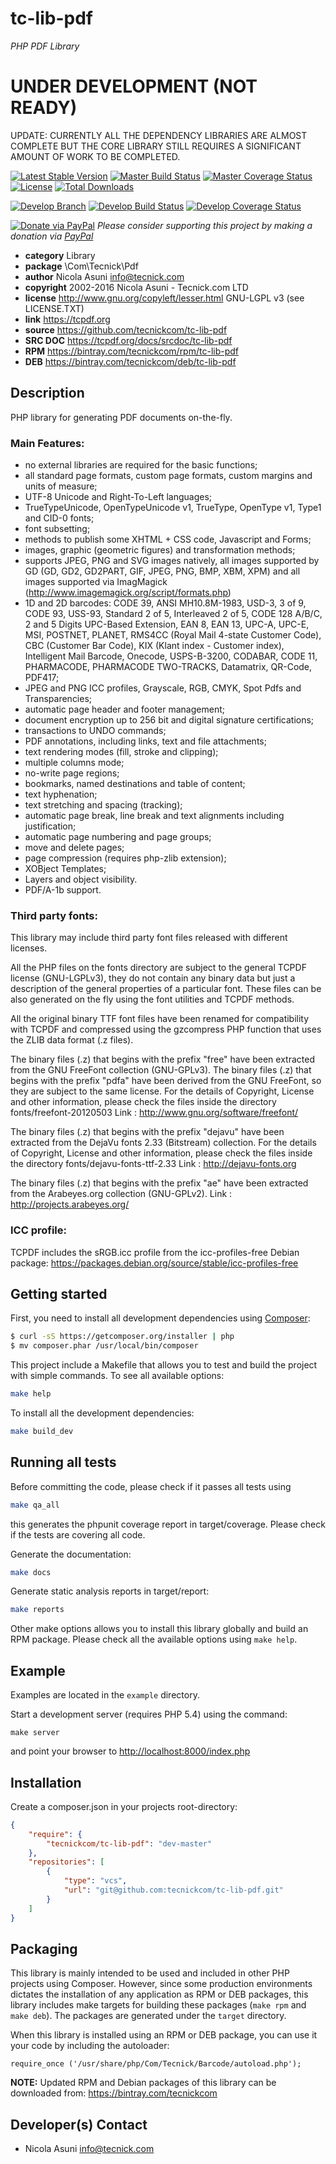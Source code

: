 # tc-lib-pdf
*PHP PDF Library*

# UNDER DEVELOPMENT (NOT READY)

UPDATE: CURRENTLY ALL THE DEPENDENCY LIBRARIES ARE ALMOST COMPLETE
BUT THE CORE LIBRARY STILL REQUIRES A SIGNIFICANT AMOUNT OF WORK TO BE COMPLETED.

[![Latest Stable Version](https://poser.pugx.org/tecnickcom/tc-lib-pdf/version)](https://packagist.org/packages/tecnickcom/tc-lib-pdf)
[![Master Build Status](https://secure.travis-ci.org/tecnickcom/tc-lib-pdf.png?branch=master)](https://travis-ci.org/tecnickcom/tc-lib-pdf?branch=master)
[![Master Coverage Status](https://coveralls.io/repos/tecnickcom/tc-lib-pdf/badge.svg?branch=master&service=github)](https://coveralls.io/github/tecnickcom/tc-lib-pdf?branch=master)
[![License](https://poser.pugx.org/tecnickcom/tc-lib-pdf/license)](https://packagist.org/packages/tecnickcom/tc-lib-pdf)
[![Total Downloads](https://poser.pugx.org/tecnickcom/tc-lib-pdf/downloads)](https://packagist.org/packages/tecnickcom/tc-lib-pdf)

[![Develop Branch](https://img.shields.io/badge/-develop:-gray.svg)](https://github.com/tecnickcom/tc-lib-pdf/tree/develop)
[![Develop Build Status](https://secure.travis-ci.org/tecnickcom/tc-lib-pdf.png?branch=develop)](https://travis-ci.org/tecnickcom/tc-lib-pdf?branch=develop)
[![Develop Coverage Status](https://coveralls.io/repos/tecnickcom/tc-lib-pdf/badge.svg?branch=develop&service=github)](https://coveralls.io/github/tecnickcom/tc-lib-pdf?branch=develop)

[![Donate via PayPal](https://img.shields.io/badge/donate-paypal-87ceeb.svg)](https://www.paypal.com/cgi-bin/webscr?cmd=_donations&currency_code=GBP&business=paypal@tecnick.com&item_name=donation%20for%20tc-lib-pdf%20project)
*Please consider supporting this project by making a donation via [PayPal](https://www.paypal.com/cgi-bin/webscr?cmd=_donations&currency_code=GBP&business=paypal@tecnick.com&item_name=donation%20for%20tc-lib-pdf%20project)*

* **category**    Library
* **package**     \Com\Tecnick\Pdf
* **author**      Nicola Asuni <info@tecnick.com>
* **copyright**   2002-2016 Nicola Asuni - Tecnick.com LTD
* **license**     http://www.gnu.org/copyleft/lesser.html GNU-LGPL v3 (see LICENSE.TXT)
* **link**        https://tcpdf.org
* **source**      https://github.com/tecnickcom/tc-lib-pdf
* **SRC DOC**     https://tcpdf.org/docs/srcdoc/tc-lib-pdf
* **RPM**         https://bintray.com/tecnickcom/rpm/tc-lib-pdf
* **DEB**         https://bintray.com/tecnickcom/deb/tc-lib-pdf

## Description

PHP library for generating PDF documents on-the-fly.

### Main Features:
* no external libraries are required for the basic functions;
* all standard page formats, custom page formats, custom margins and units of measure;
* UTF-8 Unicode and Right-To-Left languages;
* TrueTypeUnicode, OpenTypeUnicode v1, TrueType, OpenType v1, Type1 and CID-0 fonts;
* font subsetting;
* methods to publish some XHTML + CSS code, Javascript and Forms;
* images, graphic (geometric figures) and transformation methods;
* supports JPEG, PNG and SVG images natively, all images supported by GD (GD, GD2, GD2PART, GIF, JPEG, PNG, BMP, XBM, XPM) and all images supported via ImagMagick (http://www.imagemagick.org/script/formats.php)
* 1D and 2D barcodes: CODE 39, ANSI MH10.8M-1983, USD-3, 3 of 9, CODE 93, USS-93, Standard 2 of 5, Interleaved 2 of 5, CODE 128 A/B/C, 2 and 5 Digits UPC-Based Extension, EAN 8, EAN 13, UPC-A, UPC-E, MSI, POSTNET, PLANET, RMS4CC (Royal Mail 4-state Customer Code), CBC (Customer Bar Code), KIX (Klant index - Customer index), Intelligent Mail Barcode, Onecode, USPS-B-3200, CODABAR, CODE 11, PHARMACODE, PHARMACODE TWO-TRACKS, Datamatrix, QR-Code, PDF417;
* JPEG and PNG ICC profiles, Grayscale, RGB, CMYK, Spot Pdfs and Transparencies;
* automatic page header and footer management;
* document encryption up to 256 bit and digital signature certifications;
* transactions to UNDO commands;
* PDF annotations, including links, text and file attachments;
* text rendering modes (fill, stroke and clipping);
* multiple columns mode;
* no-write page regions;
* bookmarks, named destinations and table of content;
* text hyphenation;
* text stretching and spacing (tracking);
* automatic page break, line break and text alignments including justification;
* automatic page numbering and page groups;
* move and delete pages;
* page compression (requires php-zlib extension);
* XOBject Templates;
* Layers and object visibility.
* PDF/A-1b support.

### Third party fonts:

This library may include third party font files released with different licenses.

All the PHP files on the fonts directory are subject to the general TCPDF license (GNU-LGPLv3),
they do not contain any binary data but just a description of the general properties of a particular font.
These files can be also generated on the fly using the font utilities and TCPDF methods.

All the original binary TTF font files have been renamed for compatibility with TCPDF and compressed using the gzcompress PHP function that uses the ZLIB data format (.z files).

The binary files (.z) that begins with the prefix "free" have been extracted from the GNU FreeFont collection (GNU-GPLv3).
The binary files (.z) that begins with the prefix "pdfa" have been derived from the GNU FreeFont, so they are subject to the same license.
For the details of Copyright, License and other information, please check the files inside the directory fonts/freefont-20120503
Link : http://www.gnu.org/software/freefont/

The binary files (.z) that begins with the prefix "dejavu" have been extracted from the DejaVu fonts 2.33 (Bitstream) collection.
For the details of Copyright, License and other information, please check the files inside the directory fonts/dejavu-fonts-ttf-2.33
Link : http://dejavu-fonts.org

The binary files (.z) that begins with the prefix "ae" have been extracted from the Arabeyes.org collection (GNU-GPLv2).
Link : http://projects.arabeyes.org/

### ICC profile:

TCPDF includes the sRGB.icc profile from the icc-profiles-free Debian package:
https://packages.debian.org/source/stable/icc-profiles-free

## Getting started

First, you need to install all development dependencies using [Composer](https://getcomposer.org/):

```bash
$ curl -sS https://getcomposer.org/installer | php
$ mv composer.phar /usr/local/bin/composer
```

This project include a Makefile that allows you to test and build the project with simple commands.
To see all available options:

```bash
make help
```

To install all the development dependencies:

```bash
make build_dev
```

## Running all tests

Before committing the code, please check if it passes all tests using

```bash
make qa_all
```
this generates the phpunit coverage report in target/coverage.
Please check if the tests are covering all code.

Generate the documentation:

```bash
make docs
```

Generate static analysis reports in target/report:

```bash
make reports
```

Other make options allows you to install this library globally and build an RPM package.
Please check all the available options using `make help`.


## Example

Examples are located in the `example` directory.

Start a development server (requires PHP 5.4) using the command:

```
make server
```

and point your browser to <http://localhost:8000/index.php>


## Installation

Create a composer.json in your projects root-directory:

```json
{
    "require": {
        "tecnickcom/tc-lib-pdf": "dev-master"
    },
    "repositories": [
        {
            "type": "vcs",
            "url": "git@github.com:tecnickcom/tc-lib-pdf.git"
        }
    ]
}
```


## Packaging

This library is mainly intended to be used and included in other PHP projects using Composer.
However, since some production environments dictates the installation of any application as RPM or DEB packages,
this library includes make targets for building these packages (`make rpm` and `make deb`).
The packages are generated under the `target` directory.

When this library is installed using an RPM or DEB package, you can use it your code by including the autoloader:
```
require_once ('/usr/share/php/Com/Tecnick/Barcode/autoload.php');
```

**NOTE:** Updated RPM and Debian packages of this library can be downloaded from: https://bintray.com/tecnickcom


## Developer(s) Contact

* Nicola Asuni <info@tecnick.com>
